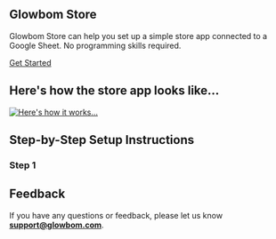 ## Glowbom Store

Glowbom Store can help you set up a simple store app connected to a Google Sheet. No programming skills required.

[Get Started](https://glowbom.com/store/)

## Here's how the store app looks like...
[![Here's how it works...](https://glowbom.com/store/img/store1.png)](https://twitter.com/GlowbomCorp/status/1316354026565402625)

## Step-by-Step Setup Instructions

### Step 1



## Feedback

If you have any questions or feedback, please let us know **support@glowbom.com**.
